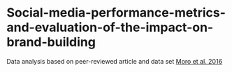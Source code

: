# Social-media-performance-metrics-and-evaluation-of-the-impact-on-brand-building
Data analysis based on peer-reviewed article and data set <a href="https://www.sciencedirect.com/science/article/abs/pii/S0148296316000813" target="article">Moro et al. 2016</a> 
